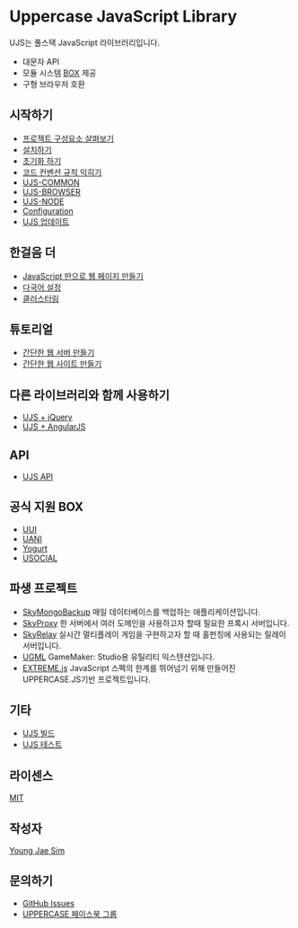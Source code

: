 # Uppercase JavaScript Library
UJS는 풀스택 JavaScript 라이브러리입니다.
* 대문자 API
* 모듈 시스템 [BOX](https://github.com/Hanul/UJS/blob/master/DOC/KR/UJS-COMMON.md#box) 제공
* 구형 브라우저 호환

## 시작하기
* [프로젝트 구성요소 살펴보기](DOC/OVERVIEW.md)
* [설치하기](DOC/INSTALL.md)
* [초기화 하기](DOC/INIT.md)
* [코드 컨벤션 규칙 익히기](DOC/CONVENTION.md)
* [UJS-COMMON](DOC/UJS-COMMON.md)
* [UJS-BROWSER](DOC/UJS-BROWSER.md)
* [UJS-NODE](DOC/UJS-NODE.md)
* [Configuration](DOC/CONFIG.md)
* [UJS 업데이트](DOC/UPDATE.md)

## 한걸음 더
* [JavaScript 만으로 웹 페이지 만들기](DOC/JS_WEB_PAGE.md)
* [다국어 설정](DOC/I18N.md)
* [클러스터링](DOC/CLUSTERING.md)

## 튜토리얼
* [간단한 웹 서버 만들기](DOC/TUTORIAL/WEB_SERVER.md)
* [간단한 웹 사이트 만들기](DOC/TUTORIAL/WEB_SITE.md)

## 다른 라이브러리와 함께 사용하기
* [UJS + jQuery](DOC/jQuery.md)
* [UJS + AngularJS](DOC/AngularJS.md)

## API
* [UJS API](API/README.md)

## 공식 지원 BOX
- [UUI](https://github.com/Hanul/UUI)
- [UANI](https://github.com/Hanul/UANI)
- [Yogurt](https://github.com/Hanul/Yogurt)
- [USOCIAL](https://github.com/Hanul/USOCIAL)

## 파생 프로젝트
* [SkyMongoBackup](https://github.com/Hanul/SkyMongoBackup) 매일 데이터베이스를 백업하는 애플리케이션입니다.
* [SkyProxy](https://github.com/Hanul/SkyProxy) 한 서버에서 여러 도메인을 사용하고자 할때 필요한 프록시 서버입니다.
* [SkyRelay](https://github.com/Hanul/SkyRelay) 실시간 멀티플레이 게임을 구현하고자 할 때 홀펀칭에 사용되는 릴레이 서버입니다.
* [UGML](https://github.com/Hanul/UGML) GameMaker: Studio용 유틸리티 익스텐션입니다.
* [EXTREME.js](https://github.com/Hanul/EXTREME.js) JavaScript 스펙의 한계를 뛰어넘기 위해 만들어진 UPPERCASE.JS기반 프로젝트입니다.

## 기타
* [UJS 빌드](DOC/BUILD.md)
* [UJS 테스트](DOC/TEST.md)

## 라이센스
[MIT](LICENSE)

## 작성자
[Young Jae Sim](https://github.com/Hanul)

## 문의하기
* [GitHub Issues](https://github.com/Hanul/UJS/issues)
* [UPPERCASE 페이스북 그룹](https://www.facebook.com/groups/uppercase/)
